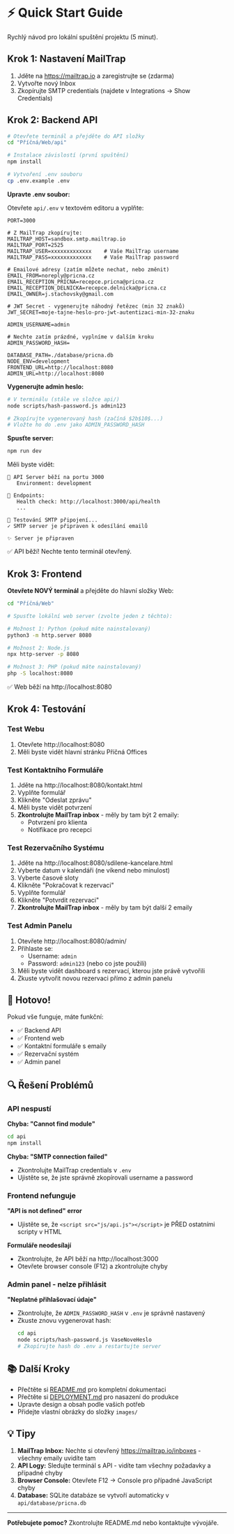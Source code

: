 # ⚡ Quick Start Guide

Rychlý návod pro lokální spuštění projektu (5 minut).

## Krok 1: Nastavení MailTrap

1. Jděte na https://mailtrap.io a zaregistrujte se (zdarma)
2. Vytvořte nový Inbox
3. Zkopírujte SMTP credentials (najdete v Integrations → Show Credentials)

## Krok 2: Backend API

```bash
# Otevřete terminál a přejděte do API složky
cd "Příčná/Web/api"

# Instalace závislostí (první spuštění)
npm install

# Vytvoření .env souboru
cp .env.example .env
```

**Upravte .env soubor:**

Otevřete `api/.env` v textovém editoru a vyplňte:

```env
PORT=3000

# Z MailTrap zkopírujte:
MAILTRAP_HOST=sandbox.smtp.mailtrap.io
MAILTRAP_PORT=2525
MAILTRAP_USER=xxxxxxxxxxxxx    # Vaše MailTrap username
MAILTRAP_PASS=xxxxxxxxxxxxx    # Vaše MailTrap password

# Emailové adresy (zatím můžete nechat, nebo změnit)
EMAIL_FROM=noreply@pricna.cz
EMAIL_RECEPTION_PRICNA=recepce.pricna@pricna.cz
EMAIL_RECEPTION_DELNICKA=recepce.delnicka@pricna.cz
EMAIL_OWNER=j.stachovsky@gmail.com

# JWT Secret - vygenerujte náhodný řetězec (min 32 znaků)
JWT_SECRET=moje-tajne-heslo-pro-jwt-autentizaci-min-32-znaku

ADMIN_USERNAME=admin

# Nechte zatím prázdné, vyplníme v dalším kroku
ADMIN_PASSWORD_HASH=

DATABASE_PATH=./database/pricna.db
NODE_ENV=development
FRONTEND_URL=http://localhost:8080
ADMIN_URL=http://localhost:8080
```

**Vygenerujte admin heslo:**

```bash
# V terminálu (stále ve složce api/)
node scripts/hash-password.js admin123

# Zkopírujte vygenerovaný hash (začíná $2b$10$...)
# Vložte ho do .env jako ADMIN_PASSWORD_HASH
```

**Spusťte server:**

```bash
npm run dev
```

Měli byste vidět:

```
🚀 API Server běží na portu 3000
   Environment: development

📍 Endpoints:
   Health check: http://localhost:3000/api/health
   ...

📧 Testování SMTP připojení...
✓ SMTP server je připraven k odesílání emailů

✨ Server je připraven
```

✅ API běží! Nechte tento terminál otevřený.

## Krok 3: Frontend

**Otevřete NOVÝ terminál** a přejděte do hlavní složky Web:

```bash
cd "Příčná/Web"

# Spusťte lokální web server (zvolte jeden z těchto):

# Možnost 1: Python (pokud máte nainstalovaný)
python3 -m http.server 8080

# Možnost 2: Node.js
npx http-server -p 8080

# Možnost 3: PHP (pokud máte nainstalovaný)
php -S localhost:8080
```

✅ Web běží na http://localhost:8080

## Krok 4: Testování

### Test Webu

1. Otevřete http://localhost:8080
2. Měli byste vidět hlavní stránku Příčná Offices

### Test Kontaktního Formuláře

1. Jděte na http://localhost:8080/kontakt.html
2. Vyplňte formulář
3. Klikněte "Odeslat zprávu"
4. Měli byste vidět potvrzení
5. **Zkontrolujte MailTrap inbox** - měly by tam být 2 emaily:
   - Potvrzení pro klienta
   - Notifikace pro recepci

### Test Rezervačního Systému

1. Jděte na http://localhost:8080/sdilene-kancelare.html
2. Vyberte datum v kalendáři (ne víkend nebo minulost)
3. Vyberte časové sloty
4. Klikněte "Pokračovat k rezervaci"
5. Vyplňte formulář
6. Klikněte "Potvrdit rezervaci"
7. **Zkontrolujte MailTrap inbox** - měly by tam být další 2 emaily

### Test Admin Panelu

1. Otevřete http://localhost:8080/admin/
2. Přihlaste se:
   - Username: `admin`
   - Password: `admin123` (nebo co jste použili)
3. Měli byste vidět dashboard s rezervací, kterou jste právě vytvořili
4. Zkuste vytvořit novou rezervaci přímo z admin panelu

## 🎉 Hotovo!

Pokud vše funguje, máte funkční:
- ✅ Backend API
- ✅ Frontend web
- ✅ Kontaktní formuláře s emaily
- ✅ Rezervační systém
- ✅ Admin panel

## 🔍 Řešení Problémů

### API nespustí

**Chyba: "Cannot find module"**
```bash
cd api
npm install
```

**Chyba: "SMTP connection failed"**
- Zkontrolujte MailTrap credentials v `.env`
- Ujistěte se, že jste správně zkopírovali username a password

### Frontend nefunguje

**"API is not defined" error**
- Ujistěte se, že `<script src="js/api.js"></script>` je PŘED ostatními scripty v HTML

**Formuláře neodesílají**
- Zkontrolujte, že API běží na http://localhost:3000
- Otevřete browser console (F12) a zkontrolujte chyby

### Admin panel - nelze přihlásit

**"Neplatné přihlašovací údaje"**
- Zkontrolujte, že `ADMIN_PASSWORD_HASH` v `.env` je správně nastavený
- Zkuste znovu vygenerovat hash:
  ```bash
  cd api
  node scripts/hash-password.js VaseNoveHeslo
  # Zkopírujte hash do .env a restartujte server
  ```

## 📚 Další Kroky

- Přečtěte si [README.md](README.md) pro kompletní dokumentaci
- Přečtěte si [DEPLOYMENT.md](DEPLOYMENT.md) pro nasazení do produkce
- Upravte design a obsah podle vašich potřeb
- Přidejte vlastní obrázky do složky `images/`

## 💡 Tipy

1. **MailTrap Inbox:** Nechte si otevřený https://mailtrap.io/inboxes - všechny emaily uvidíte tam
2. **API Logy:** Sledujte terminál s API - vidíte tam všechny požadavky a případné chyby
3. **Browser Console:** Otevřete F12 → Console pro případné JavaScript chyby
4. **Database:** SQLite databáze se vytvoří automaticky v `api/database/pricna.db`

---

**Potřebujete pomoc?** Zkontrolujte README.md nebo kontaktujte vývojáře.
